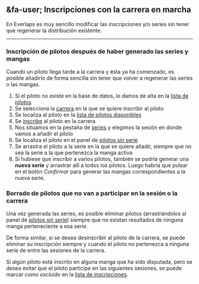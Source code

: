## &fa-user; Inscripciones con la carrera en marcha

En Everlaps es muy sencillo modificar las inscripciones y/o series sin tener que regenerar la distribución existente.

---

### Inscripción de pilotos después de haber generado las series y mangas

Cuando un piloto llega tarde a la carrera y ésta ya ha comenzado, es posible añadirlo de forma sencilla sin tener que volver a regenerar las series o las mangas.

1. Si el piloto no existe en la base de datos, lo damos de alta en la [lista de pilotos](../user-guide/drivers.md)
2. Se selecciona la [carrera](../user-guide/races.md) en la que se quiere inscribir al piloto
3. Se localiza al piloto en la [lista de pilotos disponibles](../user-guide/races.md#pilotos-disponibles)
4. Se [inscribe](../user-guide/races.md#inscripciones) al piloto en la carrera
5. Nos situamos en la pestaña de [series](../user-guide/races.md#series) y elegimos la sesión en donde vamos a añadir el piloto
6. Se localiza el piloto en el panel de [pilotos sin serie](../user-guide/races.md#pilotos-sin-serie)
7. Se arrastra el piloto a la serie en la que se quiere añadir, siempre que no sea la serie a la que pertenezca la manga activa
8. Si hubiese que inscribir a varios pilotos, también se podría generar una **nueva serie** y arrastrar allí a todos los pilotos. Luego habría que pulsar en el botón *Confirmar* para generar las mangas correspondientes a la nueva serie.

### Borrado de pilotos que no van a participar en la sesión o la carrera

Una vez generada las series, es posible eliminar pilotos (arrastrándolos al panel de [pilotos sin serie](../user-guide/races.md#pilotos-sin-serie)) siempre que no existan resultados de ninguna manga perteneciente a esa serie.

De forma similar, si se desea desinscribir al piloto de la carrera, se puede eliminar su inscripción siempre y cuando el piloto no pertenezca a ninguna serie de entre las sesiones de la carrera.

Si algún piloto está inscrito en alguna manga que ha sido disputada, pero se desea evitar que el piloto participe en las siguientes sesiones, se puede marcar como *excluído* en la [lista de inscripciones](../user-guide/races.md#inscripciones).
